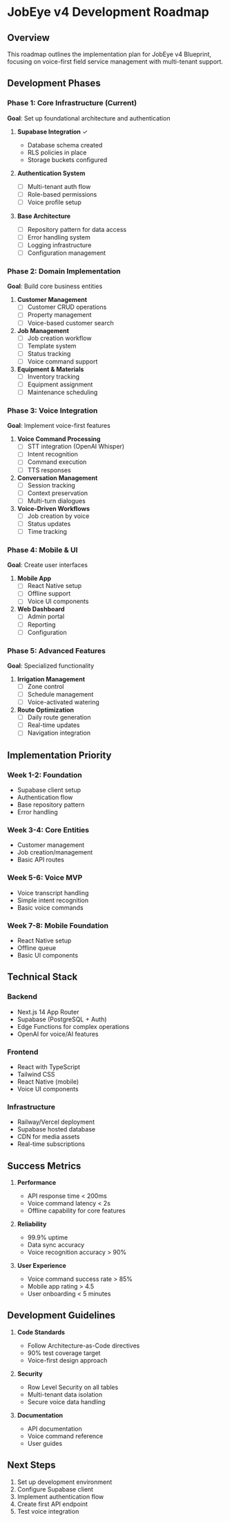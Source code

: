 # JobEye v4 Development Roadmap

## Overview
This roadmap outlines the implementation plan for JobEye v4 Blueprint, focusing on voice-first field service management with multi-tenant support.

## Development Phases

### Phase 1: Core Infrastructure (Current)
**Goal**: Set up foundational architecture and authentication

1. **Supabase Integration** ✓
   - Database schema created
   - RLS policies in place
   - Storage buckets configured

2. **Authentication System**
   - [ ] Multi-tenant auth flow
   - [ ] Role-based permissions
   - [ ] Voice profile setup

3. **Base Architecture**
   - [ ] Repository pattern for data access
   - [ ] Error handling system
   - [ ] Logging infrastructure
   - [ ] Configuration management

### Phase 2: Domain Implementation
**Goal**: Build core business entities

1. **Customer Management**
   - [ ] Customer CRUD operations
   - [ ] Property management
   - [ ] Voice-based customer search

2. **Job Management**
   - [ ] Job creation workflow
   - [ ] Template system
   - [ ] Status tracking
   - [ ] Voice command support

3. **Equipment & Materials**
   - [ ] Inventory tracking
   - [ ] Equipment assignment
   - [ ] Maintenance scheduling

### Phase 3: Voice Integration
**Goal**: Implement voice-first features

1. **Voice Command Processing**
   - [ ] STT integration (OpenAI Whisper)
   - [ ] Intent recognition
   - [ ] Command execution
   - [ ] TTS responses

2. **Conversation Management**
   - [ ] Session tracking
   - [ ] Context preservation
   - [ ] Multi-turn dialogues

3. **Voice-Driven Workflows**
   - [ ] Job creation by voice
   - [ ] Status updates
   - [ ] Time tracking

### Phase 4: Mobile & UI
**Goal**: Create user interfaces

1. **Mobile App**
   - [ ] React Native setup
   - [ ] Offline support
   - [ ] Voice UI components

2. **Web Dashboard**
   - [ ] Admin portal
   - [ ] Reporting
   - [ ] Configuration

### Phase 5: Advanced Features
**Goal**: Specialized functionality

1. **Irrigation Management**
   - [ ] Zone control
   - [ ] Schedule management
   - [ ] Voice-activated watering

2. **Route Optimization**
   - [ ] Daily route generation
   - [ ] Real-time updates
   - [ ] Navigation integration

## Implementation Priority

### Week 1-2: Foundation
- Supabase client setup
- Authentication flow
- Base repository pattern
- Error handling

### Week 3-4: Core Entities
- Customer management
- Job creation/management
- Basic API routes

### Week 5-6: Voice MVP
- Voice transcript handling
- Simple intent recognition
- Basic voice commands

### Week 7-8: Mobile Foundation
- React Native setup
- Offline queue
- Basic UI components

## Technical Stack

### Backend
- Next.js 14 App Router
- Supabase (PostgreSQL + Auth)
- Edge Functions for complex operations
- OpenAI for voice/AI features

### Frontend
- React with TypeScript
- Tailwind CSS
- React Native (mobile)
- Voice UI components

### Infrastructure
- Railway/Vercel deployment
- Supabase hosted database
- CDN for media assets
- Real-time subscriptions

## Success Metrics

1. **Performance**
   - API response time < 200ms
   - Voice command latency < 2s
   - Offline capability for core features

2. **Reliability**
   - 99.9% uptime
   - Data sync accuracy
   - Voice recognition accuracy > 90%

3. **User Experience**
   - Voice command success rate > 85%
   - Mobile app rating > 4.5
   - User onboarding < 5 minutes

## Development Guidelines

1. **Code Standards**
   - Follow Architecture-as-Code directives
   - 90% test coverage target
   - Voice-first design approach

2. **Security**
   - Row Level Security on all tables
   - Multi-tenant data isolation
   - Secure voice data handling

3. **Documentation**
   - API documentation
   - Voice command reference
   - User guides

## Next Steps

1. Set up development environment
2. Configure Supabase client
3. Implement authentication flow
4. Create first API endpoint
5. Test voice integration